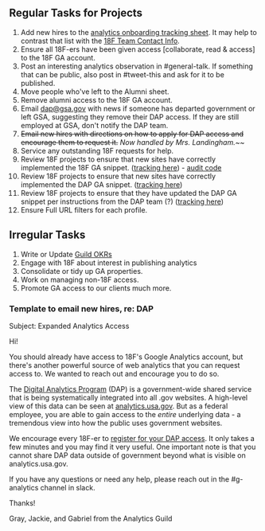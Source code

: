 ## Regular Tasks for Projects

1. Add new hires to the [analytics onboarding tracking sheet](https://docs.google.com/spreadsheets/d/1U2rXdJXbX-wZoh8ZuEXl8VxuN-25CkIcNET2Gu880QY/edit#gid=0).  It may help to contrast that list with the [18F Team Contact Info](https://docs.google.com/spreadsheets/d/1QqqS_-V44MHyVqRIyHj6Eojg1Oz5EC3fS3j1e3mDrkg/edit#gid=3).  
2. Ensure all 18F-ers have been given access [collaborate, read & access] to the 18F GA account.  
3. Post an interesting analytics observation in #general-talk.  If something that can be public, also post in #tweet-this and ask for it to be published.  
3. Move people who've left to the Alumni sheet.  
4. Remove alumni access to the 18F GA account.  
5. Email dap@gsa.gov with news if someone has departed government or left GSA, suggesting they remove their DAP access.  If they are still employed at GSA, don't notify the DAP team.  
6. ~~Email new hires with directions on how to apply for DAP access and encourage them to request it.~~ _Now handled by Mrs. Landingham._~~  
7. Service any outstanding 18F requests for help.  
8. Review 18F projects to ensure that new sites have correctly implemented the 18F GA snippet.  ([tracking here](https://docs.google.com/spreadsheets/d/10ElTglNhDyqtIRGTTve4WrxVDQYsJvneKUT6tH3KHAE/edit#gid=0)) - [audit code](https://gist.github.com/geramirez/88eb828c5cf7376436f8)
9. Review 18F projects to ensure that new sites have correctly implemented the DAP GA snippet.  ([tracking here](https://docs.google.com/spreadsheets/d/10ElTglNhDyqtIRGTTve4WrxVDQYsJvneKUT6tH3KHAE/edit#gid=0))  
10. Review 18F projects to ensure that they have updated the DAP GA snippet per instructions from the DAP team (?)   ([tracking here](https://docs.google.com/spreadsheets/d/10ElTglNhDyqtIRGTTve4WrxVDQYsJvneKUT6tH3KHAE/edit#gid=0))
11. Ensure Full URL filters for each profile.


## Irregular Tasks
1. Write or Update [Guild OKRs](https://docs.google.com/document/d/1ntHEPBUDBR4_S3z0wHiMeplwT_q3RMLqI-hsJN_u2SE/edit)
2. Engage with 18F about interest in publishing analytics 
3. Consolidate or tidy up GA properties.  
4. Work on managing non-18F access.
5. Promote GA access to our clients much more.  


### Template to email new hires, re: DAP


Subject: Expanded Analytics Access

Hi!  

You should already have access to 18F's Google Analytics account, but there's another powerful source of web analytics that you can request access to.  We wanted to reach out and encourage you to do so.  

The [Digital Analytics Program](http://www.digitalgov.gov/services/dap/) (DAP) is a government-wide shared service that is being systematically integrated into all .gov websites.  A high-level view of this data can be seen at [analytics.usa.gov](https://analytics.usa.gov).  But as a federal employee, you are able to gain access to the *entire* underlying data - a tremendous view into how the public uses government websites.  

We encourage every 18F-er to [register for your DAP access](https://github.com/18F/analytics-standards/blob/master/faq.md#how-do-i-get-access-to-the-government-wide-dap-data).  It only takes a few minutes and you may find it very useful.  One important note is that you cannot share DAP data outside of government beyond what is visible on analytics.usa.gov.  

If you have any questions or need any help, please reach out in the #g-analytics channel in slack.  

Thanks!  

Gray, Jackie, and Gabriel from the Analytics Guild 

